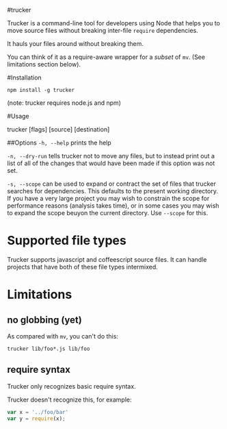 #trucker

Trucker is a command-line tool for developers using Node that helps you to move source files without breaking inter-file ```require``` dependencies.

It hauls your files around without breaking them.

You can think of it as a require-aware wrapper for a *subset* of ```mv```. (See limitations section below).

#Installation

```npm install -g trucker```

(note: trucker requires node.js and npm)

#Usage

trucker [flags] [source] [destination]

##Options
```-h, --help``` prints the help

```-n, --dry-run``` tells trucker not to move any files, but to instead print out a list of all of the changes that would have been made if this option was not set.

```-s, --scope``` can be used to expand or contract the set of files that trucker searches for dependencies. This defaults to the present working directory. If you have a very large project you may wish to constrain the scope for performance reasons (analysis takes time), or in some cases you may wish to expand the scope beuyon the current directory. Use ```--scope``` for this.


# Supported file types

Trucker supports javascript and coffeescript source files. It can handle projects that have both of these file types intermixed.

# Limitations

## no globbing (yet)
As compared with ```mv```, you can't do this:
```
trucker lib/foo*.js lib/foo
```

## require syntax
Trucker only recognizes basic require syntax.

Trucker doesn't recognize this, for example:
```javascript
var x = '../foo/bar'
var y = require(x);
```

